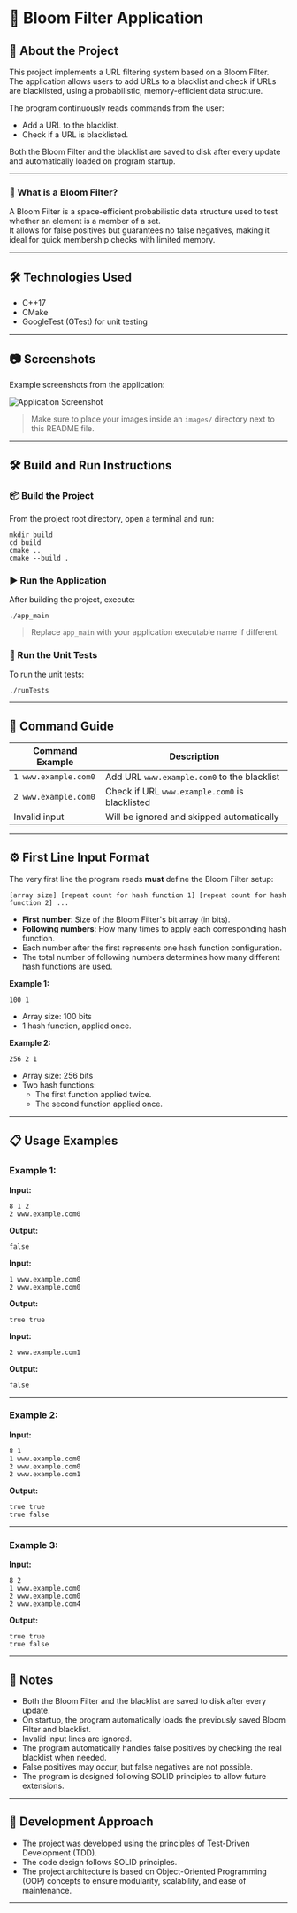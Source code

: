 # 🚀 Bloom Filter Application

## 📖 About the Project
This project implements a URL filtering system based on a Bloom Filter.  
The application allows users to add URLs to a blacklist and check if URLs are blacklisted, using a probabilistic, memory-efficient data structure.

The program continuously reads commands from the user:
- Add a URL to the blacklist.
- Check if a URL is blacklisted.

Both the Bloom Filter and the blacklist are saved to disk after every update and automatically loaded on program startup.

---

### 🧠 What is a Bloom Filter?
A Bloom Filter is a space-efficient probabilistic data structure used to test whether an element is a member of a set.  
It allows for false positives but guarantees no false negatives, making it ideal for quick membership checks with limited memory.

---

## 🛠️ Technologies Used
- C++17
- CMake
- GoogleTest (GTest) for unit testing

---

## 📷 Screenshots
Example screenshots from the application:

![Application Screenshot](images/app_screenshot.png)

> Make sure to place your images inside an `images/` directory next to this README file.

---

## 🛠️ Build and Run Instructions

### 📦 Build the Project
From the project root directory, open a terminal and run:

```
mkdir build
cd build
cmake ..
cmake --build .
```

### ▶️ Run the Application
After building the project, execute:

```
./app_main
```
> Replace `app_main` with your application executable name if different.

### 🧪 Run the Unit Tests
To run the unit tests:

```
./runTests
```

---

## 🧩 Command Guide

| Command Example         | Description                                        |
|--------------------------|----------------------------------------------------|
| `1 www.example.com0`      | Add URL `www.example.com0` to the blacklist        |
| `2 www.example.com0`      | Check if URL `www.example.com0` is blacklisted     |
| Invalid input            | Will be ignored and skipped automatically         |

---

## ⚙️ First Line Input Format
The very first line the program reads **must** define the Bloom Filter setup:
```
[array size] [repeat count for hash function 1] [repeat count for hash function 2] ...
```
- **First number**: Size of the Bloom Filter's bit array (in bits).
- **Following numbers**: How many times to apply each corresponding hash function.
- Each number after the first represents one hash function configuration.
- The total number of following numbers determines how many different hash functions are used.

**Example 1:**
```
100 1
```
- Array size: 100 bits
- 1 hash function, applied once.

**Example 2:**
```
256 2 1
```
- Array size: 256 bits
- Two hash functions:
  - The first function applied twice.
  - The second function applied once.

---

## 📋 Usage Examples

### Example 1:
**Input:**
```
8 1 2
2 www.example.com0
```
**Output:**
```
false
```

**Input:**
```
1 www.example.com0
2 www.example.com0
```
**Output:**
```
true true
```

**Input:**
```
2 www.example.com1
```
**Output:**
```
false
```

---

### Example 2:
**Input:**
```
8 1
1 www.example.com0
2 www.example.com0
2 www.example.com1
```
**Output:**
```
true true
true false
```

---

### Example 3:
**Input:**
```
8 2
1 www.example.com0
2 www.example.com0
2 www.example.com4
```
**Output:**
```
true true
true false
```

---

## 📝 Notes
- Both the Bloom Filter and the blacklist are saved to disk after every update.
- On startup, the program automatically loads the previously saved Bloom Filter and blacklist.
- Invalid input lines are ignored.
- The program automatically handles false positives by checking the real blacklist when needed.
- False positives may occur, but false negatives are not possible.
- The program is designed following SOLID principles to allow future extensions.

---

## 🧠 Development Approach
- The project was developed using the principles of Test-Driven Development (TDD).
- The code design follows SOLID principles.
- The project architecture is based on Object-Oriented Programming (OOP) concepts to ensure modularity, scalability, and ease of maintenance.

---
